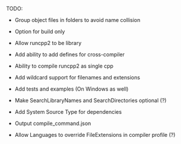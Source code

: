 TODO:
- Group object files in folders to avoid name collision
- Option for build only
- Allow runcpp2 to be library
- Add ability to add defines for cross-compiler
- Ability to compile runcpp2 as single cpp

- Add wildcard support for filenames and extensions
- Add tests and examples (On Windows as well)
- Make SearchLibraryNames and SearchDirectories optional (?)
- Add System Source Type for dependencies
- Output compile_command.json
- Allow Languages to override FileExtensions in compiler profile (?)
